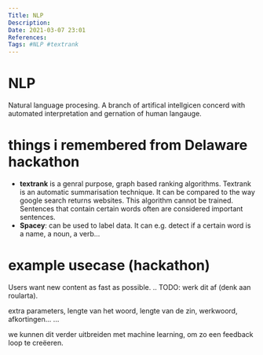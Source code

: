 ```yaml
---
Title: NLP
Description:
Date: 2021-03-07 23:01
References:
Tags: #NLP #textrank
---
```


# NLP 
Natural language procesing. A branch of artifical intellgicen concerd with automated interpretation and gernation of human langauge.

# things i remembered from Delaware hackathon

- **textrank** is a genral purpose, graph based ranking algorithms. Textrank is an automatic summarisation technique. It can be compared to the way google search returns websites. This algorithm cannot be trained. Sentences that contain certain words often are considered important sentences.
- **Spacey**: can be used to label data. It can e.g. detect if a certain word is a name, a noun, a verb...



# example usecase (hackathon)
Users want new content as fast as possible. .. TODO: werk dit af (denk aan roularta).

extra parameters, lengte van het woord, lengte van de zin, werkwoord, afkortingen... ...

we kunnen dit verder uitbreiden met machine learning, om zo een feedback loop te creëeren.
